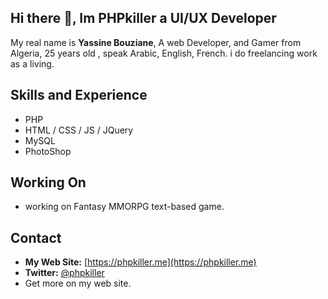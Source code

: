 ## Hi there 👋, Im PHPkiller a UI/UX Developer

My real name is **Yassine Bouziane**, A web Developer, and Gamer from Algeria, 25 years old , speak Arabic, English, French.
i do freelancing work as a living.

## Skills and Experience

- PHP
- HTML / CSS / JS / JQuery
- MySQL
- PhotoShop

## Working On

- working on Fantasy MMORPG text-based game.

## Contact

- **My Web Site:** [https://phpkiller.me](https://phpkiller.me)  
- **Twitter:** [@phpkiller](https://twitter.com/phpkiller)
- Get more on my web site.
